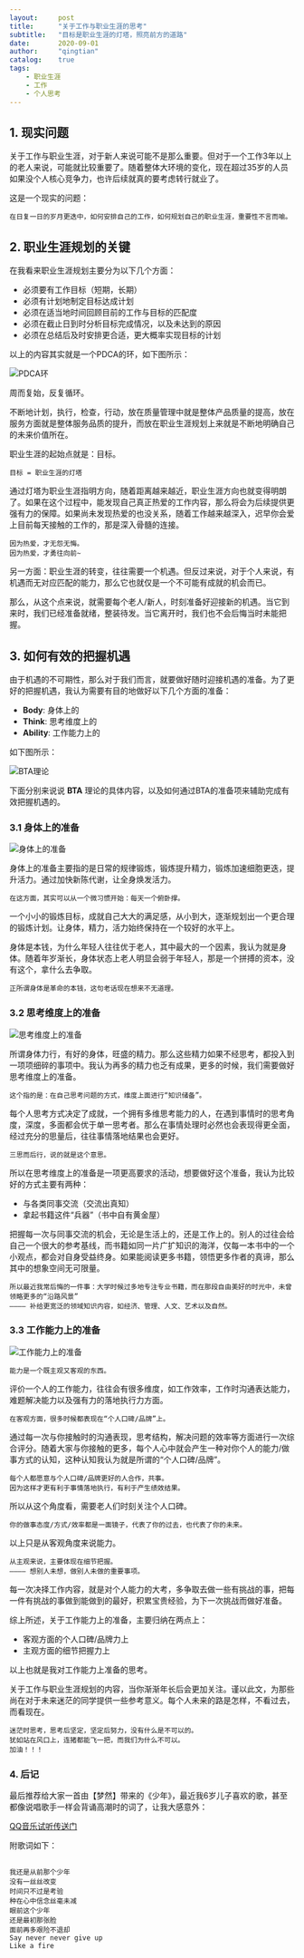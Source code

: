 ```yaml
---
layout:     post
title:      "关于工作与职业生涯的思考"
subtitle:   "目标是职业生涯的灯塔，照亮前方的道路"
date:       2020-09-01
author:     "qingtian"
catalog:    true
tags:
    - 职业生涯
    - 工作
    - 个人思考
---
```


## 1. 现实问题

关于工作与职业生涯，对于新人来说可能不是那么重要。但对于一个工作3年以上的老人来说，可能就比较重要了。随着整体大环境的变化，现在超过35岁的人员如果没个人核心竞争力，也许后续就真的要考虑转行就业了。

这是一个现实的问题：

```
在日复一日的岁月更迭中，如何安排自己的工作，如何规划自己的职业生涯，重要性不言而喻。
```

## 2. 职业生涯规划的关键

在我看来职业生涯规划主要分为以下几个方面：

* 必须要有工作目标（短期，长期）
* 必须有计划地制定目标达成计划
* 必须在适当地时间回顾目前的工作与目标的匹配度
* 必须在截止日到时分析目标完成情况，以及未达到的原因
* 必须在总结后及时安排更合适，更大概率实现目标的计划

以上的内容其实就是一个PDCA的环，如下图所示：

![PDCA环](/img/20200901/pdca.jpg)

周而复始，反复循环。

不断地计划，执行，检查，行动，放在质量管理中就是整体产品质量的提高，放在服务方面就是整体服务品质的提升，而放在职业生涯规划上来就是不断地明确自己的未来价值所在。

职业生涯的起始点就是：目标。

```
目标 = 职业生涯的灯塔
```

通过灯塔为职业生涯指明方向，随着距离越来越近，职业生涯方向也就变得明朗了。如果在这个过程中，能发现自己真正热爱的工作内容，那么将会为后续提供更强有力的保障。如果尚未发现热爱的也没关系，随着工作越来越深入，迟早你会爱上目前每天接触的工作的，那是深入骨髓的连接。

```
因为热爱，才无怨无悔。
因为热爱，才勇往向前~
```

另一方面：职业生涯的转变，往往需要一个机遇。但反过来说，对于个人来说，有机遇而无对应匹配的能力，那么它也就仅是一个不可能有成就的机会而已。

那么，从这个点来说，就需要每个老人/新人，时刻准备好迎接新的机遇。当它到来时，我们已经准备就绪，整装待发。当它离开时，我们也不会后悔当时未能把握。

## 3. 如何有效的把握机遇

由于机遇的不可期性，那么对于我们而言，就要做好随时迎接机遇的准备。为了更好的把握机遇，我认为需要有目的地做好以下几个方面的准备：

* **Body**: 身体上的
* **Think**: 思考维度上的
* **Ability**: 工作能力上的

如下图所示：

![BTA理论](/img/20200901/prepare-circle.jpg)

下面分别来说说 **BTA** 理论的具体内容，以及如何通过BTA的准备项来辅助完成有效把握机遇的。

### 3.1 身体上的准备

![身体上的准备](/img/20200901/body.jpg)

身体上的准备主要指的是日常的规律锻炼，锻炼提升精力，锻炼加速细胞更迭，提升活力。通过加快新陈代谢，让全身焕发活力。

```
在这方面，其实可以从一个微习惯开始：每天一个俯卧撑。
```

一个小小的锻炼目标，成就自己大大的满足感，从小到大，逐渐规划出一个更合理的锻炼计划。让身体，精力，活力始终保持在一个较好的水平上。

身体是本钱，为什么年轻人往往优于老人，其中最大的一个因素，我认为就是身体。随着年岁渐长，身体状态上老人明显会弱于年轻人，那是一个拼搏的资本，没有这个，拿什么去争取。

```
正所谓身体是革命的本钱，这句老话现在想来不无道理。
```

### 3.2 思考维度上的准备

![思考维度上的准备](/img/20200901/think.jpg)


所谓身体力行，有好的身体，旺盛的精力。那么这些精力如果不经思考，都投入到一项项细碎的事项中。我认为再多的精力也乏有成果，更多的时候，我们需要做好思考维度上的准备。

```
这个指的是：在自己思考问题的方式，维度上面进行“知识储备”。
```

每个人思考方式决定了成就，一个拥有多维思考能力的人，在遇到事情时的思考角度，深度，多面都会优于单一思考者。那么在事情处理时必然也会表现得更全面，经过充分的思量后，往往事情落地结果也会更好。

```
三思而后行，说的就是这个意思。
```

所以在思考维度上的准备是一项更高要求的活动，想要做好这个准备，我认为比较好的方式主要有两种：

* 与各类同事交流（交流出真知）
* 拿起书籍这件“兵器”（书中自有黄金屋）

把握每一次与同事交流的机会，无论是生活上的，还是工作上的。别人的过往会给自己一个很大的参考基线，而书籍如同一片广扩知识的海洋，仅每一本书中的一个小观点，都会对自身受益终身。如果能阅读更多书籍，领悟更多作者的真谛，那么其中的想象空间无可限量。

```
所以最近我常后悔的一件事：大学时候过多地专注专业书籍，而在那段自由美好的时光中，未曾领略更多的“沿路风景”
———— 补给更宽泛的领域知识内容，如经济、管理、人文、艺术以及自然。
```

### 3.3 工作能力上的准备

![工作能力上的准备](/img/20200901/ability.jpg)

```
能力是一个既主观又客观的东西。
```

评价一个人的工作能力，往往会有很多维度，如工作效率，工作时沟通表达能力，难题解决能力以及强有力的落地执行力方面。

```
在客观方面，很多时候都表现在“个人口碑/品牌”上。
```

通过每一次与你接触时的沟通表现，思考结构，解决问题的效率等方面进行一次综合评分。随着大家与你接触的更多，每个人心中就会产生一种对你个人的能力/做事方式的认知，这种认知我认为就是所谓的“个人口碑/品牌”。

```
每个人都愿意与个人口碑/品牌更好的人合作，共事。
因为这样才更有利于事情落地执行，有利于产生绩效结果。
```

所以从这个角度看，需要老人们时刻关注个人口碑。

```
你的做事态度/方式/效率都是一面镜子，代表了你的过去，也代表了你的未来。
```

以上只是从客观角度来说能力。

```
从主观来说，主要体现在细节把握。
———— 想别人未想，做别人未做的重要事项。
```

每一次决择工作内容，就是对个人能力的大考，多争取去做一些有挑战的事，把每一件有挑战的事做到能做到的最好，积累宝贵经验，为下一次挑战而做好准备。

综上所述，关于工作能力上的准备，主要归纳在两点上：

* 客观方面的个人口碑/品牌力上
* 主观方面的细节把握力上

以上也就是我对工作能力上准备的思考。

关于工作与职业生涯规划的内容，当你渐渐年长后会更加关注。谨以此文，为那些尚在对于未来迷茫的同学提供一些参考意义。每个人未来的路是怎样，不看过去，而看现在。 

```
迷茫时思考，思考后坚定，坚定后努力，没有什么是不可以的。
犹如站在风口上，连猪都能飞一把，而我们为什么不可以。
加油！！！
```

### 4. 后记

最后推荐给大家一首由【梦然】带来的《少年》，最近我6岁儿子喜欢的歌，甚至都像说唱歌手一样会背诵高潮时的词了，让我大感意外：

[QQ音乐试听传送门](https://y.qq.com/n/yqq/song/000S7TGL43hhBO.html)

附歌词如下：

```

我还是从前那个少年
没有一丝丝改变
时间只不过是考验
种在心中信念丝毫未减
眼前这个少年
还是最初那张脸
面前再多艰险不退却
Say never never give up
Like a fire


```




